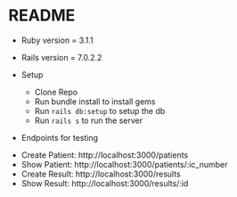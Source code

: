 # README

* Ruby version = 3.1.1

* Rails version = 7.0.2.2

* Setup
  - Clone Repo
  - Run bundle install to install gems
  - Run `rails db:setup` to setup the db
  - Run `rails s` to run the server

* Endpoints for testing
 - Create Patient: http://localhost:3000/patients
 - Show Patient: http://localhost:3000/patients/:ic_number
 - Create Result: http://localhost:3000/results
 - Show Result: http://localhost:3000/results/:id
